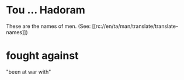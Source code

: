 # Tou ... Hadoram

These are the names of men. (See: [[rc://en/ta/man/translate/translate-names]])

# fought against

"been at war with"

